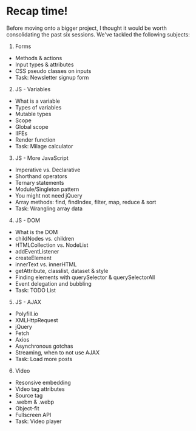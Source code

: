 # Recap time!

Before moving onto a bigger project, I thought it would be worth consolidating the past six sessions. We've tackled the following subjects:

1. Forms
  - Methods & actions
  - Input types & attributes
  - CSS pseudo classes on inputs
  - Task: Newsletter signup form
2. JS - Variables
  - What is a variable
  - Types of variables
  - Mutable types
  - Scope
  - Global scope
  - IIFEs
  - Render function
  - Task: Milage calculator
3. JS - More JavaScript
  - Imperative vs. Declarative
  - Shorthand operators
  - Ternary statements
  - Module/Singleton pattern
  - You might not need jQuery
  - Array methods: find, findIndex, filter, map, reduce & sort
  - Task: Wrangling array data
4. JS - DOM
  - What is the DOM
  - childNodes vs. children
  - HTMLCollection vs. NodeList
  - addEventListener
  - createElement
  - innerText vs. innerHTML
  - getAttribute, classlist, dataset & style
  - Finding elements with querySelector & querySelectorAll
  - Event delegation and bubbling
  - Task: TODO List
5. JS - AJAX
  - Polyfill.io
  - XMLHttpRequest
  - jQuery
  - Fetch
  - Axios
  - Asynchronous gotchas
  - Streaming, when to not use AJAX
  - Task: Load more posts
6. Video
  - Resonsive embedding
  - Video tag attributes
  - Source tag
  - .webm & .webp
  - Object-fit
  - Fullscreen API
  - Task: Video player

